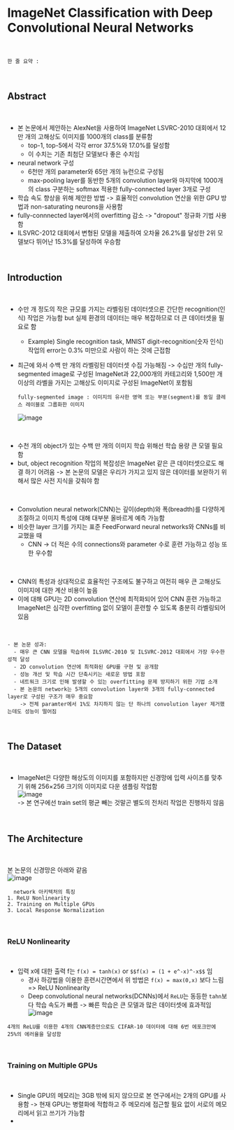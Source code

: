 # ImageNet Classification with Deep Convolutional Neural Networks

<br>

```plaintext
한 줄 요약 : 
```

<br>

## Abstract

<br>

- 본 논문에서 제안하는 AlexNet을 사용하여 ImageNet LSVRC-2010 대회에서 12만 개의 고해상도 이미지를 1000개의 class를 분류함
  - top-1, top-5에서 각각 error 37.5%와 17.0%를 달성함
  - 이 수치는 기존 최첨단 모델보다 좋은 수치임
- neural network 구성
  - 6천만 개의 parameter와 65만 개의 뉴런으로 구성됨
  - max-pooling layer를 동반한 5개의 convolution layer와 마지막에 1000개의 class 구분하는 softmax 적용한 fully-connected layer 3개로 구성
- 학습 속도 향상을 위해 제안한 방법 -> 효율적인 convolution 연산을 위한 GPU 방법과 non-saturating neurons을 사용함
- fully-connnected layer에서의 overfitting 감소 -> "dropout" 정규화 기법 사용함
- ILSVRC-2012 대회에서 변형된 모델을 제출하여 오차율 26.2%를 달성한 2위 모델보다 뛰어난 15.3%를 달성하여 우승함

<br>

## Introduction

<br>

- 수만 개 정도의 작은 규모를 가지는 라벨링된 데이터셋으론 간단한 recognition(인식) 작업은 가능함 but 실제 환경의 데이터는 매우 복잡하므로 더 큰 데이터셋을 필요로 함
  - Example) Single recognition task, MNIST digit-recognition(숫자 인식) 작업의 error는 0.3% 미만으로 사람이 하는 것에 근접함
    
- 최근에 와서 수백 만 개의 라벨링된 데이터셋 수집 가능해짐 -> 수십만 개의 fully-segmented image로 구성된 ImageNet과 22,000개의 카테고리와 1,500만 개 이상의 라벨을 가지는 고해상도 이미지로 구성된 ImageNet이 포함됨<br>
    ```
    fully-segmented image : 이미지의 유사한 영역 또는 부분(segment)를 동일 클레스 레이블로 그룹화한 이미지
    ```
    ![image](https://github.com/user-attachments/assets/907ccbd6-5d80-4c4d-9bd9-8909949bccee)
<br>

- 수천 개의 object가 있는 수백 만 개의 이미지 학습 위해선 학습 용량 큰 모델 필요함
- but, object recognition 작업의 복잡성은 ImageNet 같은 큰 데이터셋으로도 해결 하기 어려움
  -> 본 논문의 모델은 우리가 가지고 있지 않은 데이터를 보완하기 위해서 많은 사전 지식을 갖춰야 함
<br>

- Convolution neural network(CNN)는 깊이(depth)와 폭(breadth)를 다양하게 조절하고 이미지 특성에 대해 대부분 올바르게 예측 가능함
- 비슷한 layer 크기를 가지는 표준 FeedForward neural networks와 CNNs를 비교했을 때
  - CNN -> 더 적은 수의 connections와 parameter 수로 훈련 가능하고 성능 또한 우수함
<br>
  
- CNN의 특성과 상대적으로 효율적인 구조에도 불구하고 여전히 매우 큰 고해상도 이미지에 대한 계산 비용이 높음
- 이에 대해 GPU는 2D convolution 연산에 최적화되어 있어 CNN 훈련 가능하고 ImageNet은 심각한 overfitting 없이 모델이 훈련할 수 있도록 충분히 라벨링되어 있음
<br>

```
- 본 논문 성과:
  - 매우 큰 CNN 모델을 학습하여 ILSVRC-2010 및 ILSVRC-2012 대회에서 가장 우수한 성적 달성
  - 2D convolution 연산에 최적화된 GPU를 구현 및 공개함
  - 성능 개선 및 학습 시간 단축시키는 새로운 방법 포함
  - 네트워크 크기로 인해 발생할 수 있는 overfitting 문제 방지하기 위한 기법 소개
  - 본 논문의 network는 5개의 convolution layer와 3개의 fully-connected layer로 구성된 구조가 매우 중요함
    -> 전체 paramter에서 1%도 차지하지 않는 단 하나의 convolution layer 제거했는데도 성능이 떨어짐
```
<br>

## The Dataset

<br>

- ImageNet은 다양한 해상도의 이미지를 포함하지만 신경망에 입력 사이즈를 맞추기 위해 256×256 크기의 이미지로 다운 샘플링 작업함<br>
  ![image](https://github.com/user-attachments/assets/e83dbfd1-9d81-4901-a0a6-f255bfdeb759)<br>
  -> 본 연구에선 train set의 평균 빼는 것말곤 별도의 전처리 작업은 진행하지 않음

<br>

## The Architecture

<br>

본 논문의 신경망은 아래와 같음<br>
![image](https://github.com/user-attachments/assets/41f28cdb-7537-47f7-9d7f-c9d62e2cc63a)<br>
```
  network 아키텍처의 특징
1. ReLU Nonlinearity
2. Training on Multiple GPUs
3. Local Response Normalization
```

<br>

### ReLU Nonlinearity

<br>

- 입력 x에 대한 출력 f는 `f(x) = tanh(x)` or `$$f(x) = (1 + e^-x)^-x$$` 임
  - 경사 하강법을 이용한 훈련시간면에서 위 방법은 `f(x) = max(0,x)` 보다 느림 => ReLU Nonlinearity
  - Deep convolutional neural networks(DCNNs)에서 `ReLU`는 동등한 `tahn`보다 학습 속도가 빠름 -> 빠른 학습은 큰 모델과 많은 데이터셋에 효과적임<br>
  ![image](https://github.com/user-attachments/assets/c90eccf5-c79e-4e9e-9b5c-2c9a86bd196d)<br>
```
4개의 ReLU를 이용한 4개의 CNN계층만으로도 CIFAR-10 데이터에 대해 6번 에포크만에 25%의 에러율을 달성함
```

<br>

### Training on Multiple GPUs

<br>

- Single GPU의 메모리는 3GB 밖에 되지 않으므로 본 연구에서는 2개의 GPU를 사용함
  -> 현재 GPU는 병렬화에 적합하고 주 메모리에 접근할 필요 없이 서로의 메모리에서 읽고 쓰기가 가능함
- 
